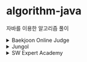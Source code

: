 # algorithm-java

자바를 이용한 알고리즘 풀이

<details>
    <summary>Baekjoon Online Judge</summary>

- 1018 - [체스판 다시 칠하기](src/main/java/Baekjoon/BOJ_1018.java)
- 1158 - [요세푸스 문제](src/main/java/Baekjoon/BOJ_1158.java)
- 1244 - [스위치 켜고 끄기](src/main/java/Baekjoon/BOJ_1244.java)
- 2304 - [창고 다각형](src/main/java/Baekjoon/BOJ_2304.java)
- 2439 - [별 찍기-2](src/main/java/Baekjoon/BOJ_2439.java)
- 2493 - [탑](src/main/java/Baekjoon/BOJ_2493.java)
- 2563 - [색종이](src/main/java/Baekjoon/BOJ_2563.java)
- 2884 - [알람 시계](src/main/java/Baekjoon/BOJ_2884.java)
- 4344 - [평균은 넘겠지](src/main/java/Baekjoon/BOJ_4344.java)
- 17478 - [재귀함수가 뭔가요?](src/main/java/Baekjoon/BOJ_17478.java)
</details>

<details>
    <summary>Jungol</summary>

- 124 - [선택제어문-형성평가5](src/main/java/Jungol/Jungol_124.java)
</details>

<details>
    <summary>SW Expert Academy</summary>

- 1208 - [[S/W 문제해결 기본] 1일차 - Flatten](src/main/java/SWExpertAcademy/SWEA_1208.java)
- 1210 - [[S/W 문제해결 기본] 2일차 - Ladder1](src/main/java/SWExpertAcademy/SWEA_1210.java)
- 1218 - [[S/W 문제해결 기본] 4일차 - 괄호 짝짓기](src/main/java/SWExpertAcademy/SWEA_1218.java)
- 1223 - [[S/W 문제해결 기본] 6일차 - 계산기2](src/main/java/SWExpertAcademy/SWEA_1223.java)
- 1228 - [[S/W 문제해결 기본] 8일차 - 암호문1](src/main/java/SWExpertAcademy/SWEA_1228.java)
- 1233 - [[S/W 문제해결 기본] 9일차 - 사칙연산 유효성 검사](src/main/java/SWExpertAcademy/SWEA_1233.java)
- 1289 - [원재의 메모리 복구하기](src/main/java/SWExpertAcademy/SWEA_1289.java)
- 1873 - [상호의 배틀필드](src/main/java/SWExpertAcademy/SWEA_1873.java)
- 1954 - [달팽이 숫자](src/main/java/SWExpertAcademy/SWEA_1954.java)
- 2001 - [파리 퇴치](src/main/java/SWExpertAcademy/SWEA_2001.java)
- 2072 - [홀수만 더하기](src/main/java/SWExpertAcademy/SWEA_2072.java)
- 2805 - [농작물 수확하기](src/main/java/SWExpertAcademy/SWEA_2805.java)
- 3499 - [퍼펙트 셔플](src/main/java/SWExpertAcademy/SWEA_3499.java)
- 5215 - [햄버거 다이어트](src/main/java/SWExpertAcademy/SWEA_5215.java)
- 9229 - [한빈이와 Spot Mart](src/main/java/SWExpertAcademy/SWEA_9229.java)
</details>
